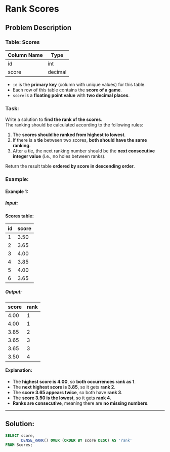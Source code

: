 # Rank Scores

## Problem Description

### Table: Scores

| Column Name | Type    |
|-------------|---------|
| id          | int     |
| score       | decimal |

- `id` is the **primary key** (column with unique values) for this table.
- Each row of this table contains the **score of a game**.  
- `score` is a **floating point value** with **two decimal places**.

### Task:
Write a solution to **find the rank of the scores**.  
The ranking should be calculated according to the following rules:

1. The **scores should be ranked from highest to lowest**.
2. If there is a **tie** between two scores, **both should have the same ranking**.
3. After a tie, the next ranking number should be the **next consecutive integer value** (i.e., no holes between ranks).

Return the result table **ordered by score in descending order**.

### Example:

#### Example 1:

##### Input:
**Scores table:**

| id | score |
|----|-------|
| 1  | 3.50  |
| 2  | 3.65  |
| 3  | 4.00  |
| 4  | 3.85  |
| 5  | 4.00  |
| 6  | 3.65  |

##### Output:

| score | rank |
|-------|------|
| 4.00  | 1    |
| 4.00  | 1    |
| 3.85  | 2    |
| 3.65  | 3    |
| 3.65  | 3    |
| 3.50  | 4    |

#### Explanation:
- The **highest score is 4.00**, so **both occurrences rank as 1**.
- The **next highest score is 3.85**, so it gets **rank 2**.
- The **score 3.65 appears twice**, so both have **rank 3**.
- The **score 3.50 is the lowest**, so it gets **rank 4**.
- **Ranks are consecutive**, meaning there are **no missing numbers**.

---

## Solution:

```sql
SELECT score, 
       DENSE_RANK() OVER (ORDER BY score DESC) AS 'rank'
FROM Scores;
